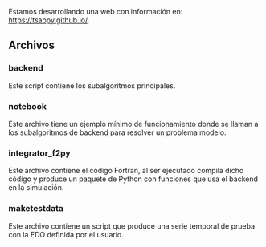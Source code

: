 Estamos desarrollando una web con información en: https://tsaopy.github.io/.

## Archivos

### backend
Este script contiene los subalgoritmos principales.

### notebook
Este archivo tiene un ejemplo mínimo de funcionamiento donde se llaman a los subalgoritmos de backend para resolver un problema modelo. 

### integrator_f2py
Este archivo contiene el código Fortran, al ser ejecutado compila dicho código y produce un paquete de Python con funciones que usa el backend en la simulación.

### maketestdata
Este archivo contiene un script que produce una serie temporal de prueba con la EDO definida por el usuario. 
